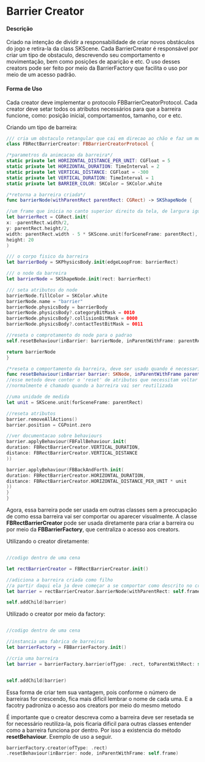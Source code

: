 # Barrier Creator

#### Descrição
Criado na intenção de dividir a responsabilidade de criar novos obstáculos do jogo e retira-la da class SKScene. Cada BarrierCreator é responsável por criar um tipo de obstaculo, descrevendo seu comportamento e movimentação, bem como posições de aparição e etc. O uso desses creators pode ser feito por meio da BarrierFactory que facilita o uso por meio de um acesso padrão.


#### Forma de Uso
Cada creator deve implementar o protocolo FBBarrierCreatorProtocol. Cada creator deve setar todos os atributos necessários para que a barreira funcione, como: posição inicial, comportamentos, tamanho, cor e etc. 


Criando um tipo de barreira:
```swift
/// cria um obstaculo retangular que cai em direcao ao chão e faz um movimento de "vai-e-vem"
class FBRectBarrierCreator: FBBarrierCreatorProtocol {

/*parametros da animcacao da barreira*/
static private let HORIZONTAL_DISTANCE_PER_UNIT: CGFloat = 5
static private let HORIZONTAL_DURATION: TimeInterval = 2
static private let VERTICAL_DISTANCE: CGFloat = -300
static private let VERTICAL_DURATION: TimeInterval = 1
static private let BARRIER_COLOR: SKColor = SKColor.white

/*retorna a barreira criada*/
func barrierNode(withParentRect parentRect: CGRect) -> SKShapeNode {

//um frame que inicia no canto superior direito da tela, de largura igual a da tela menos 5 unidades
let barrierRect = CGRect.init(
x: -parentRect.width/2,
y: parentRect.height/2,
width: parentRect.width - 5 * SKScene.unit(forSceneFrame: parentRect),
height: 20
)

/// o corpo fisico da barreira
let barrierBody = SKPhysicsBody.init(edgeLoopFrom: barrierRect)

/// o node da barreira
let barrierNode = SKShapeNode.init(rect: barrierRect)

/// seta atributos do node
barrierNode.fillColor = SKColor.white
barrierNode.name = "barrier"
barrierNode.physicsBody = barrierBody
barrierNode.physicsBody?.categoryBitMask = 0010
barrierNode.physicsBody?.collisionBitMask = 0000
barrierNode.physicsBody?.contactTestBitMask = 0011

//reseta o comprotamento do node para o padrao
self.resetBehaviour(inBarrier: barrierNode, inParentWithFrame: parentRect)

return barrierNode
}

/*reseta o comportamento da barreira, deve ser usado quando é necessario que o node volte a ter os atributos que tinha no momento da criação. */
func resetBehaviour(inBarrier barrier: SKNode, inParentWithFrame parentRect: CGRect) {
//esse metodo deve conter o 'reset' de atributos que necessitam voltar a valores padrão em algum tempo.
//normalmente é chamado quando a barreira vai ser reutilizada

//uma unidade de medida
let unit = SKScene.unit(forSceneFrame: parentRect)

//reseta atributos
barrier.removeAllActions()
barrier.position = CGPoint.zero

//ver documentacao sobre behaviours
barrier.applyBehaviour(FBFallBehaviour.init(
duration: FBRectBarrierCreator.VERTICAL_DURATION,
distance: FBRectBarrierCreator.VERTICAL_DISTANCE
))

barrier.applyBehaviour(FBBackAndForth.init(
duration: FBRectBarrierCreator.HORIZONTAL_DURATION,
distance: FBRectBarrierCreator.HORIZONTAL_DISTANCE_PER_UNIT * unit
))
}
}

```
Agora, essa barreira pode ser usada em outras classes sem a preocupação de como essa barreira vai ser comportar ou aparecer visualmente. A classe **FBRectBarrierCreator** pode ser usada diretamente para criar a barreira ou por meio da **FBBarrierFactory**, que centraliza o acesso aos creators.

Utilizando o creator diretamente:
```swift

//codigo dentro de uma cena

let rectBarrierCreator = FBRectBarrierCreator.init()

//adiciona a barreira criada como filho
//a partir daqui ela ja deve começar a se comportar como descrito no creator
let barrier = rectBarrierCreator.barrierNode(withParentRect: self.frame)

self.addChild(barrier)

```

Utilizado o creator por meio da factory:

```swift

//codigo dentro de uma cena

//instancia uma fabrica de barreiras
let barrierFactory = FBBarrierFactory.init()

//cria uma barreira
let barrier = barrierFactory.barrier(ofType: .rect, toParentWithRect: self.frame)


self.addChild(barrier)

```
Essa forma de criar tem sua vantagem, pois conforme o número de barreiras for crescendo, fica mais dificil lembrar o nome de cada uma. E a facotry padroniza o acesso aos creators por meio do mesmo metodo

É importante que o creator descreva como a barreira deve ser resetada se for necessário reutiliza-la, pois ficaria dificil para outras classes entender como a barreira funciona por dentro. Por isso a existencia do método **resetBehaviour**. Exemplo de uso a seguir.

```swift
barrierFactory.creator(ofType: .rect)
.resetBehaviour(inBarrier: node, inParentWithFrame: self.frame)

```
